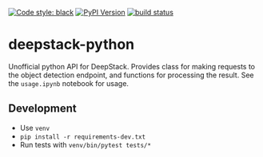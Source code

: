 [![Code style: black](https://img.shields.io/badge/code%20style-black-000000.svg)](https://github.com/ambv/black)
[![PyPI Version](https://img.shields.io/pypi/v/deepstack-python.svg)](https://pypi.org/project/deepstack-python/)
[![build status](http://img.shields.io/travis/robmarkcole/deepstack-python/master.svg?style=flat)](https://travis-ci.org/robmarkcole/deepstack-python)

# deepstack-python
Unofficial python API for DeepStack. Provides class for making requests to the object detection endpoint, and functions for processing the result. See the `usage.ipynb` notebook for usage.

## Development
* Use `venv`
* `pip install -r requirements-dev.txt`
* Run tests with `venv/bin/pytest tests/*`
